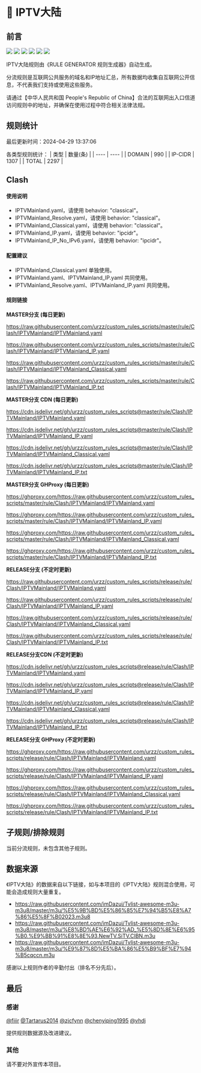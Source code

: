 # 🧸 IPTV大陆

## 前言

![](https://shields.io/badge/-移除重复规则-ff69b4) ![](https://shields.io/badge/-DOMAIN与DOMAIN--SUFFIX合并-green) ![](https://shields.io/badge/-DOMAIN--SUFFIX间合并-critical) ![](https://shields.io/badge/-DOMAIN与DOMAIN--KEYWORD合并-9cf) ![](https://shields.io/badge/-DOMAIN--SUFFIX与DOMAIN--KEYWORD合并-blue) ![](https://shields.io/badge/-IP--CIDR(6)合并-blueviolet) 

IPTV大陆规则由《RULE GENERATOR 规则生成器》自动生成。

分流规则是互联网公共服务的域名和IP地址汇总，所有数据均收集自互联网公开信息，不代表我们支持或使用这些服务。

请通过【中华人民共和国 People's Republic of China】合法的互联网出入口信道访问规则中的地址，并确保在使用过程中符合相关法律法规。

## 规则统计

最后更新时间：2024-04-29 13:37:06

各类型规则统计：
| 类型 | 数量(条)  | 
| ---- | ----  |
| DOMAIN | 990  | 
| IP-CIDR | 1307  | 
| TOTAL | 2297  | 


## Clash 

#### 使用说明
- IPTVMainland.yaml，请使用 behavior: "classical"。
- IPTVMainland_Resolve.yaml，请使用 behavior: "classical"。
- IPTVMainland_Classical.yaml，请使用 behavior: "classical"。
- IPTVMainland_IP.yaml，请使用 behavior: "ipcidr"。
- IPTVMainland_IP_No_IPv6.yaml，请使用 behavior: "ipcidr"。

#### 配置建议
- IPTVMainland_Classical.yaml 单独使用。
- IPTVMainland.yaml、IPTVMainland_IP.yaml 共同使用。
- IPTVMainland_Resolve.yaml、IPTVMainland_IP.yaml 共同使用。

#### 规则链接
**MASTER分支 (每日更新)**

https://raw.githubusercontent.com/urzz/custom_rules_scripts/master/rule/Clash/IPTVMainland/IPTVMainland.yaml

https://raw.githubusercontent.com/urzz/custom_rules_scripts/master/rule/Clash/IPTVMainland/IPTVMainland_IP.yaml

https://raw.githubusercontent.com/urzz/custom_rules_scripts/master/rule/Clash/IPTVMainland/IPTVMainland_Classical.yaml

https://raw.githubusercontent.com/urzz/custom_rules_scripts/master/rule/Clash/IPTVMainland/IPTVMainland_IP.txt

**MASTER分支 CDN (每日更新)**

https://cdn.jsdelivr.net/gh/urzz/custom_rules_scripts@master/rule/Clash/IPTVMainland/IPTVMainland.yaml

https://cdn.jsdelivr.net/gh/urzz/custom_rules_scripts@master/rule/Clash/IPTVMainland/IPTVMainland_IP.yaml

https://cdn.jsdelivr.net/gh/urzz/custom_rules_scripts@master/rule/Clash/IPTVMainland/IPTVMainland_Classical.yaml

https://cdn.jsdelivr.net/gh/urzz/custom_rules_scripts@master/rule/Clash/IPTVMainland/IPTVMainland_IP.txt

**MASTER分支 GHProxy (每日更新)**

https://ghproxy.com/https://raw.githubusercontent.com/urzz/custom_rules_scripts/master/rule/Clash/IPTVMainland/IPTVMainland.yaml

https://ghproxy.com/https://raw.githubusercontent.com/urzz/custom_rules_scripts/master/rule/Clash/IPTVMainland/IPTVMainland_IP.yaml

https://ghproxy.com/https://raw.githubusercontent.com/urzz/custom_rules_scripts/master/rule/Clash/IPTVMainland/IPTVMainland_Classical.yaml

https://ghproxy.com/https://raw.githubusercontent.com/urzz/custom_rules_scripts/master/rule/Clash/IPTVMainland/IPTVMainland_IP.txt

**RELEASE分支 (不定时更新)**

https://raw.githubusercontent.com/urzz/custom_rules_scripts/release/rule/Clash/IPTVMainland/IPTVMainland.yaml

https://raw.githubusercontent.com/urzz/custom_rules_scripts/release/rule/Clash/IPTVMainland/IPTVMainland_IP.yaml

https://raw.githubusercontent.com/urzz/custom_rules_scripts/release/rule/Clash/IPTVMainland/IPTVMainland_Classical.yaml

https://raw.githubusercontent.com/urzz/custom_rules_scripts/release/rule/Clash/IPTVMainland/IPTVMainland_IP.txt

**RELEASE分支CDN (不定时更新)**

https://cdn.jsdelivr.net/gh/urzz/custom_rules_scripts@release/rule/Clash/IPTVMainland/IPTVMainland.yaml

https://cdn.jsdelivr.net/gh/urzz/custom_rules_scripts@release/rule/Clash/IPTVMainland/IPTVMainland_IP.yaml

https://cdn.jsdelivr.net/gh/urzz/custom_rules_scripts@release/rule/Clash/IPTVMainland/IPTVMainland_Classical.yaml

https://cdn.jsdelivr.net/gh/urzz/custom_rules_scripts@release/rule/Clash/IPTVMainland/IPTVMainland_IP.txt

**RELEASE分支 GHProxy (不定时更新)**

https://ghproxy.com/https://raw.githubusercontent.com/urzz/custom_rules_scripts/release/rule/Clash/IPTVMainland/IPTVMainland.yaml

https://ghproxy.com/https://raw.githubusercontent.com/urzz/custom_rules_scripts/release/rule/Clash/IPTVMainland/IPTVMainland_IP.yaml

https://ghproxy.com/https://raw.githubusercontent.com/urzz/custom_rules_scripts/release/rule/Clash/IPTVMainland/IPTVMainland_Classical.yaml

https://ghproxy.com/https://raw.githubusercontent.com/urzz/custom_rules_scripts/release/rule/Clash/IPTVMainland/IPTVMainland_IP.txt

## 子规则/排除规则


当前分流规则，未包含其他子规则。

## 数据来源

《IPTV大陆》的数据来自以下链接，如与本项目的《IPTV大陆》规则混合使用，可能会造成规则大量重复。

- https://raw.githubusercontent.com/imDazui/Tvlist-awesome-m3u-m3u8/master/m3u/%E5%9B%BD%E5%86%85%E7%94%B5%E8%A7%86%E5%8F%B02023.m3u8
- https://raw.githubusercontent.com/imDazui/Tvlist-awesome-m3u-m3u8/master/m3u/%E8%BD%AE%E6%92%AD_%E5%8D%8E%E6%95%B0.%E9%BB%91%E8%8E%93.NewTV.SiTV.CIBN.m3u
- https://raw.githubusercontent.com/imDazui/Tvlist-awesome-m3u-m3u8/master/m3u/%E9%87%8D%E5%BA%86%E5%B9%BF%E7%94%B5cqccn.m3u


感谢以上规则作者的辛勤付出（排名不分先后）。

## 最后

### 感谢

[@fiiir](https://github.com/fiiir) [@Tartarus2014](https://github.com/Tartarus2014) [@zjcfynn](https://github.com/zjcfynn) [@chenyiping1995](https://github.com/chenyiping1995) [@vhdj](https://github.com/vhdj)

提供规则数据源及改进建议。

### 其他

请不要对外宣传本项目。